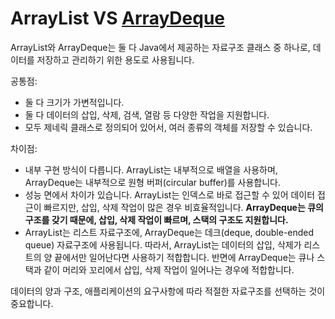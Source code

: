 # ArrayList VS [ArrayDeque](https://docs.oracle.com/javase/8/docs/api/java/util/ArrayDeque.html)

ArrayList와 ArrayDeque는 둘 다 Java에서 제공하는 자료구조 클래스 중 하나로, 데이터를 저장하고 관리하기 위한 용도로 사용됩니다.

공통점:

- 둘 다 크기가 가변적입니다.
- 둘 다 데이터의 삽입, 삭제, 검색, 열람 등 다양한 작업을 지원합니다.
- 모두 제네릭 클래스로 정의되어 있어서, 여러 종류의 객체를 저장할 수 있습니다.

차이점:

- 내부 구현 방식이 다릅니다. ArrayList는 내부적으로 배열을 사용하며, ArrayDeque는 내부적으로 원형 버퍼(circular buffer)를 사용합니다.
- 성능 면에서 차이가 있습니다. ArrayList는 인덱스로 바로 접근할 수 있어 데이터 접근이 빠르지만, 삽입, 삭제 작업이 많은 경우 비효율적입니다. **ArrayDeque는 큐의 구조를 갖기 때문에, 삽입, 삭제 작업이 빠르며, 스택의 구조도 지원합니다.**
- ArrayList는 리스트 자료구조에, ArrayDeque는 데크(deque, double-ended queue) 자료구조에 사용됩니다. 따라서, ArrayList는 데이터의 삽입, 삭제가 리스트의 양 끝에서만 일어난다면 사용하기 적합합니다. 반면에 ArrayDeque는 큐나 스택과 같이 머리와 꼬리에서 삽입, 삭제 작업이 일어나는 경우에 적합합니다.

데이터의 양과 구조, 애플리케이션의 요구사항에 따라 적절한 자료구조를 선택하는 것이 중요합니다.